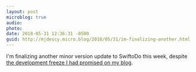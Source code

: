 ```yaml
---
layout: post
microblog: true
audio: 
photo: 
date: 2018-05-31 12:36:31 -0500
guid: http://mjdescy.micro.blog/2018/05/31/im-finalizing-another.html
---
```

I'm finalizing another minor version update to SwiftoDo this week, despite [the development freeze I had promised on my blog](https://mjdescy.me/2018/04/28/swiftodo-development-notes-april-2018/).
